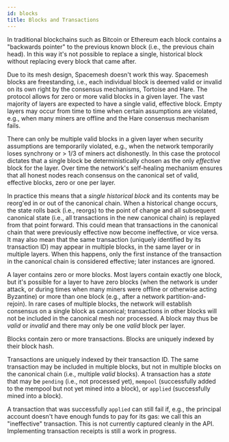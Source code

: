 ```yaml
---
id: blocks
title: Blocks and Transactions
---
```


In traditional blockchains such as Bitcoin or Ethereum each block contains a "backwards pointer" to the previous known block (i.e., the previous chain head). In this way it's not possible to replace a single, historical block without replacing every block that came after.

Due to its mesh design, Spacemesh doesn't work this way. Spacemesh blocks are freestanding, i.e., each individual block is deemed valid or invalid on its own right by the consensus mechanisms, Tortoise and Hare. The protocol allows for zero or more valid blocks in a given layer. The vast majority of layers are expected to have a single valid, effective block. Empty layers may occur from time to time when certain assumptions are violated, e.g., when many miners are offline and the Hare consensus mechanism fails.

There can only be multiple valid blocks in a given layer when security assumptions are temporarily violated, e.g., when the network temporarily loses synchrony or > 1/3 of miners act dishonestly. In this case the protocol dictates that a single block be deterministically chosen as the only _effective_ block for the layer. Over time the network's self-healing mechanism ensures that all honest nodes reach consensus on the canonical set of valid, effective blocks, zero or one per layer.

In practice this means that a _single historical block_ and its contents may be reorg'ed in or out of the canonical chain. When a historical change occurs, the state rolls back (i.e., reorgs) to the point of change and all subsequent canonical state (i.e., all transactions in the new canonical chain) is replayed from that point forward. This could mean that transactions in the canonical chain that were previously effective now become ineffective, or vice versa. It may also mean that the same transaction (uniquely identified by its transaction ID) may appear in multiple blocks, in the same layer or in multiple layers. When this happens, only the first instance of the transaction in the canonical chain is considered effective; later instances are ignored.

A layer contains zero or more blocks. Most layers contain exactly one block, but it's possible for a layer to have zero blocks (when the network is under attack, or during times when many miners were offline or otherwise acting Byzantine) or more than one block (e.g., after a network partition-and-rejoin). In rare cases of multiple blocks, the network will establish consensus on a single block as canonical; transactions in other blocks will not be included in the canonical mesh nor processed. A block may thus be _valid_ or _invalid_ and there may only be one _valid_ block per layer.

Blocks contain zero or more transactions. Blocks are uniquely indexed by their block hash.

Transactions are uniquely indexed by their transaction ID. The same transaction may be included in multiple blocks, but not in multiple blocks on the canonical chain (i.e., multiple _valid_ blocks). A transaction has a _state_ that may be `pending` (i.e., not processed yet), `mempool` (successfully added to the mempool but not yet mined into a block), or `applied` (successfully mined into a block).

A transaction that was successfully `applied` can still fail if, e.g., the principal account doesn't have enough funds to pay for its gas: we call this an "ineffective" transaction. This is not currently captured cleanly in the API. Implementing transaction receipts is still a work in progress.
